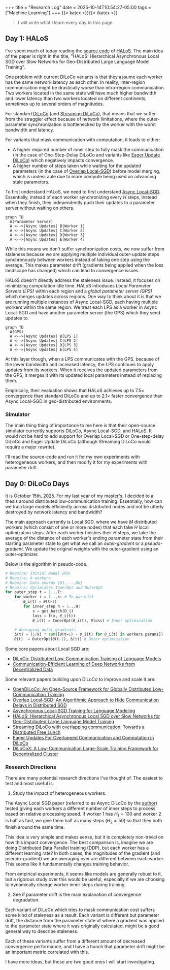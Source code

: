 +++
title = "Research Log"
date = 2025-10-14T10:54:27-05:00
tags = ["Machine Learning"]
+++
{{< katex >}}{{< /katex >}}

> I will write what I learn every day to this page.

## Day 1: HALoS

I've spent much of today reading the [source code](https://github.com/utnslab/halos) of [HALoS](https://icml.cc/virtual/2025/poster/45594). The main idea of the paper is right in the title, "HALoS: Hierarchical Asynchronous Local SGD over Slow Networks for Geo-Distributed Large Language Model Training".

One problem with current DiLoCo variants is that they assume each worker has the same network latency as each other. In reality, inter-region communication might be drastically worse than intra-region communication. Two workers located in the same state will have much higher bandwidth and lower latency than two workers located on different continents, sometimes up to several orders of magnitudes.

For standard [DiLoCo](https://arxiv.org/abs/2311.08105) (and [Streaming DiLoCo](https://arxiv.org/abs/2501.18512)), that means that we suffer from the straggler effect because of network limitations, where the outer-parameter synchronization is bottlenecked by the worker with the worst bandwidth and latency.

For variants that mask communication with computation, it leads to either:
- A higher required number of inner step to fully mask the communication (in the case of One-Step-Delay DiLoCo and variants like [Eager Update DiLoCo](https://arxiv.org/abs/2502.12996)) which negatively impacts convergence.
- A higher number of steps taken while waiting for the updated parameters (in the case of [Overlap Local-SGD](https://arxiv.org/abs/2002.09539)) before model merging, which is undesirable due to more compute being used on advancing stale parameters.

To first understand HALoS, we need to first understand [Async Local-SGD](https://arxiv.org/abs/2401.09135). Essentially, instead of each worker synchronizing every $H$ steps, instead when they finish, they independently push their updates to a parameter server without waiting on others.

```mermaid
graph TD
  A(Parameter Server)
  A <-->|Async Updates| B[Worker 1]
  A <-->|Async Updates| C[Worker 2]
  A <-->|Async Updates| D[Worker 3]
  A <-->|Async Updates| E[Worker 4]
```

While this means we don't suffer synchronization costs, we now suffer from staleness because we are applying multiple individual outer-update steps synchronously between workers instead of taking one step using the average. This makes parameter drift (gradients being applied when the loss landscape has changed) which can lead to convergence issues.

HALoS doesn't directly address the staleness issue. Instead, it focuses on minimizing computation idle time. HALoS introduces *Local Parameter Servers (LPS)* within each region and a *global parameter server (GPS)* which merges updates across regions. One way to think about it is that we are running multiple instances of Async Local-SGD, each having multiple workers within the same region. We treat each LPS as a worker in Async Local-SGD and have another parameter server (the GPS) which they send updates to.

```mermaid
graph TD
  A(GPS)
  A <-->|Async Updates| B[LPS 1]
  A <-->|Async Updates| C[LPS 2]
  A <-->|Async Updates| D[LPS 3]
  A <-->|Async Updates| E[LPS 4]
```

At this layer though, when a LPS communicates with the GPS, because of the lower bandwidth and increased latency, the LPS continues to apply updates from its workers. When it receives the updated parameters from the GPS, it merges it with its updated local parameters instead of replacing them.

Empirically, their evaluation shows that HALoS achieves up to $7.5\times$ convergence than standard DiLoCo and up to $2.1\times$ faster convergence than Async Local-SGD in geo-distributed environments.

### Simulator

The main thing thing of importance to me here is that their open-source simulator currently supports DiLoCo, Async Local-SGD, and HALoS. It would not be hard to add support for Overlap Local-SGD or One-step-delay DiLoCo and Eager Update DiLoCo (although Streaming DiLoCo would require a major rewrite).

I'll read the source-code and run it for my own experiments with heterogeneous workers, and then modify it for my experiments with parameter drift.



## Day 0: DiLoCo Days
It is October 15th, 2025. For my last year of my master's, I decided to a thesis around distributed low-communication training. Essentially, how can we train large models efficiently across distributed nodes and not be utterly destroyed by network latency and bandwidth?

The main approach currently is Local SGD, where we have $M$ distributed workers (which consist of one or more nodes) that each take $H$ local optimization steps. After each worker finishes their $H$ steps, we take the average of the distance of each worker's ending parameter state from their starting parameter state to get what we call an *outer-gradient* or a *pseudo-gradient*. We update the original weights with the outer-gradient using an outer-optimizer. 

Below is the algorithm in pseudo-code.

``` python
# Require: Initial model 𝜃(0)
# Require: k workers
# Require: Data shards {D1,...,Dk}
# Require: Optimizers InnerOpt and OuterOpt
for outer_step t = 1...T:
    for worker i = 1...k: # In parallel
        𝜃_i(t) = 𝜃(t−1)
        for inner_step h = 1...H:
            x = get_batch(D_i)
            loss = f(x, 𝜃_i(t))
            𝜃_i(t) = InnerOpt(𝜃_i(t), ∇loss) # Inner optimization

    # Averaging outer gradients
    Δ(t) = (1/k) * sum([𝜃(t−1) - 𝜃_i(t) for 𝜃_i(t) in workers.params])
    𝜃(t)  = OuterOpt(𝜃(t-1), Δ(t)) # Outer optimization
```

Some core papers about Local SGD are:
- [DiLoCo: Distributed Low-Communication Training of Language Models](https://arxiv.org/abs/2311.08105)
- [Communication-Efficient Learning of Deep Networks from Decentralized Data](https://arxiv.org/abs/1602.05629)

Some relevant papers building upon DiLoCo to improve and scale it are:
- [OpenDiLoCo: An Open-Source Framework for Globally Distributed Low-Communication Training](https://arxiv.org/abs/2407.07852)
- [Overlap Local-SGD: An Algorithmic Approach to Hide Communication Delays in Distributed SGD](https://arxiv.org/abs/2002.09539)
- [Asynchronous Local-SGD Training for Language Modeling](https://arxiv.org/abs/2401.09135)
- [HALoS: Hierarchical Asynchronous Local SGD over Slow Networks for Geo-Distributed Large Language Model Training](https://arxiv.org/abs/2506.04531)
- [Streaming DiLoCo with overlapping communication: Towards a Distributed Free Lunch](https://arxiv.org/abs/2501.18512)
- [Eager Updates For Overlapped Communication and Computation in DiLoCo](https://arxiv.org/abs/2502.12996)
- [DiLoCoX: A Low-Communication Large-Scale Training Framework for Decentralized Cluster](https://arxiv.org/abs/2506.21263)

### Research Directions

There are many potential research directions I've thought of. The easiest to test and most useful is:

1. Study the impact of heterogeneous workers.

The Async Local SGD paper (referred to as Async DiLoCo by the [author](https://arthurdouillard.com/research/)) tested giving each workers a different number of inner steps to process based on relative processing speed. If worker 1 has $H_1=100$ and worker 2 is half as fast, we give them half as many steps ($H_2=50$) so that they both finish around the same time.

This idea is very simple and makes sense, but it is completely non-trivial on how this impact convergence. The best comparison is, imagine we are doing Distributed Data Parallel training (DDP), but each worker has a different learning rate? In both cases, the magnitudes of the gradient (and pseudo-gradient) we are averaging over are different between each worker. This seems like it fundamentally changes training behavior.

From empirical experiments, it seems like models are generally robust to it, but a rigorous study over this would be useful, especially if we are choosing to dynamically change worker inner steps during training.

2. See if parameter drift is the main explanation of convergence degradation.

Each variant of DiLoCo which tries to mask communication cost suffers some kind of staleness as a result. Each variant is different but parameter drift, the distance from the parameter state of where a gradient was applied to the parameter state where it was originally calculated, might be a good general way to describe staleness.

Each of these variants suffer from a different amount of decreased convergence performance, and I have a hunch that parameter drift might be an important metric correlated with this.

I have more ideas, but these are two good ones I will start investigating.
